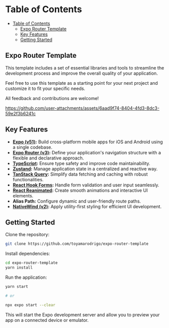 # Table of Contents

- [Table of Contents](#table-of-contents)
  - [Expo Router Template](#expo-router-template)
  - [Key Features](#key-features)
  - [Getting Started](#getting-started)

## Expo Router Template

This template includes a set of essential libraries and tools to streamline the development process and improve the overall quality of your application.

Feel free to use this template as a starting point for your next project and customize it to fit your specific needs.

All feedback and contributions are welcome!

https://github.com/user-attachments/assets/6aad9f74-8404-4fd3-8dc3-59e2f3b6241c

## Key Features

- **[Expo (v51)](https://docs.expo.dev/):** Build cross-platform mobile apps for iOS and Android using a single codebase.
- **[Expo Router (v3)](https://docs.expo.dev/router/introduction/):** Define your application's navigation structure with a flexible and declarative approach.
- **[TypeScript](https://www.typescriptlang.org/):** Ensure type safety and improve code maintainability.
- **[Zustand](https://zustand-demo.pmnd.rs/):** Manage application state in a centralized and reactive way.
- **[TanStack Query](https://tanstack.com/query/latest/docs/framework/react/overview):** Simplify data fetching and caching with robust functionalities.
- **[React Hook Forms](https://www.react-hook-form.com/):** Handle form validation and user input seamlessly.
- **[React Reanimated](https://docs.swmansion.com/react-native-reanimated/):** Create smooth animations and interactive UI elements.
- **Alias Path:** Configure dynamic and user-friendly route paths.
- **[NativeWind (v2)](https://www.nativewind.dev/):** Apply utility-first styling for efficient UI development.

## Getting Started

Clone the repository:

```bash
git clone https://github.com/toyamarodrigo/expo-router-template
```

Install dependencies:

```bash
cd expo-router-template
yarn install
```

Run the application:

```bash
yarn start

# or 

npx expo start --clear
```

This will start the Expo development server and allow you to preview your app on a connected device or emulator.
